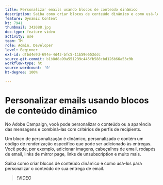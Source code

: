 ```yaml
---
title: Personalizar emails usando blocos de conteúdo dinâmico
description: Saiba como criar blocos de conteúdo dinâmico e como usá-los para personalizar o conteúdo de sua entrega de email.
feature: Dynamic Content
kt: 7941
thumbnail: 342088.jpg
doc-type: feature video
activity: use
team: TM
role: Admin, Developer
level: Beginner
exl-id: dfbd4e9d-694e-4d43-bfc5-11b59e653ddc
source-git-commit: b1b8d8a99a551239c445fb588cbd126b66a53c9b
workflow-type: ht
source-wordcount: '0'
ht-degree: 100%

---
```


# Personalizar emails usando blocos de conteúdo dinâmico

No Adobe Campaign, você pode personalizar o conteúdo ou a aparência das mensagens e combiná-las com critérios de perfis de recipients.

Um bloco de personalização é dinâmico, personalizado e contém um código de renderização específico que pode ser adicionado às entregas. Você pode, por exemplo, adicionar imagens, cabeçalhos de email, rodapés de email, links de mirror page, links de unsubscription e muito mais.

Saiba como criar blocos de conteúdo dinâmico e como usá-los para personalizar o conteúdo de sua entrega de email.

>[!VIDEO](https://video.tv.adobe.com/v/342088?quality=12&learn=on)

